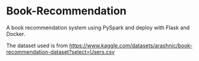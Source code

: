 # Book-Recommendation

A book recommendation system using PySpark and deploy with Flask and Docker.

The dataset used is from https://www.kaggle.com/datasets/arashnic/book-recommendation-dataset?select=Users.csv
